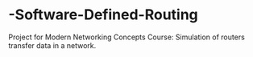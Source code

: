# -Software-Defined-Routing
Project for Modern Networking Concepts Course: Simulation of routers transfer data in a network.
